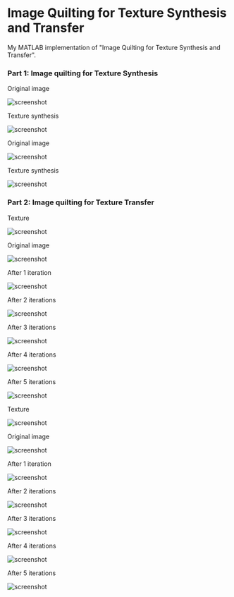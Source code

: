 # Image Quilting for Texture Synthesis and Transfer

My MATLAB implementation of "Image Quilting for Texture Synthesis and Transfer".

### Part 1: Image quilting for Texture Synthesis

Original image

![screenshot](https://github.com/adiIspas/Computer-Vision/blob/master/Laboratory%204/images/radishes.jpg)

Texture synthesis

![screenshot](https://github.com/adiIspas/Computer-Vision/blob/master/Laboratory%204/images/radishes-frontieraCostMinim.jpg)

Original image

![screenshot](https://github.com/adiIspas/Computer-Vision/blob/master/Laboratory%204/images/wall.png)

Texture synthesis

![screenshot](https://github.com/adiIspas/Computer-Vision/blob/master/Laboratory%204/images/wall-frontieraCostMinim.jpg)

### Part 2: Image quilting for Texture Transfer

Texture

![screenshot](https://github.com/adiIspas/Computer-Vision/blob/master/Laboratory%204/images/texture_5.jpg)

Original image

![screenshot](https://github.com/adiIspas/Computer-Vision/blob/master/Laboratory%204/images/eminescu.jpg)

After 1 iteration

![screenshot](https://github.com/adiIspas/Computer-Vision/blob/master/Laboratory%204/images/eminescu-transfer-textura-iteratie-1.jpg)

After 2 iterations

![screenshot](https://github.com/adiIspas/Computer-Vision/blob/master/Laboratory%204/images/eminescu-transfer-textura-iteratie-2.jpg)

After 3 iterations

![screenshot](https://github.com/adiIspas/Computer-Vision/blob/master/Laboratory%204/images/eminescu-transfer-textura-iteratie-3.jpg)

After 4 iterations

![screenshot](https://github.com/adiIspas/Computer-Vision/blob/master/Laboratory%204/images/eminescu-transfer-textura-iteratie-4.jpg)

After 5 iterations

![screenshot](https://github.com/adiIspas/Computer-Vision/blob/master/Laboratory%204/images/eminescu-transfer-textura-iteratie-5.jpg)


Texture

![screenshot](https://github.com/adiIspas/Computer-Vision/blob/master/Laboratory%204/images/rice.jpg)

Original image

![screenshot](https://github.com/adiIspas/Computer-Vision/blob/master/Laboratory%204/images/abraham_lincoln.jpg)

After 1 iteration

![screenshot](https://github.com/adiIspas/Computer-Vision/blob/master/Laboratory%204/images/abraham_lincoln-transfer-textura-iteratie-1.jpg)

After 2 iterations

![screenshot](https://github.com/adiIspas/Computer-Vision/blob/master/Laboratory%204/images/abraham_lincoln-transfer-textura-iteratie-2.jpg)

After 3 iterations

![screenshot](https://github.com/adiIspas/Computer-Vision/blob/master/Laboratory%204/images/abraham_lincoln-transfer-textura-iteratie-3.jpg)

After 4 iterations

![screenshot](https://github.com/adiIspas/Computer-Vision/blob/master/Laboratory%204/images/abraham_lincoln-transfer-textura-iteratie-4.jpg)

After 5 iterations

![screenshot](https://github.com/adiIspas/Computer-Vision/blob/master/Laboratory%204/images/abraham_lincoln-transfer-textura-iteratie-5.jpg)
